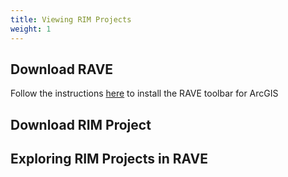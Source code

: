```yaml
---
title: Viewing RIM Projects
weight: 1
---
```


## Download RAVE
Follow the instructions [here](http://rave.riverscapes.net) to install the RAVE toolbar for ArcGIS
## Download RIM Project

## Exploring RIM Projects in RAVE

